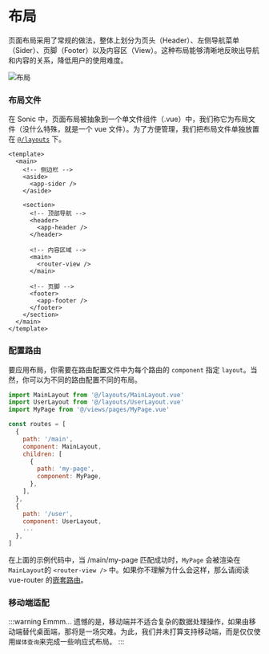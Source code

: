 # 布局

页面布局采用了常规的做法，整体上划分为页头（Header）、左侧导航菜单（Sider）、页脚（Footer）以及内容区（View）。这种布局能够清晰地反映出导航和内容的关系，降低用户的使用难度。

![布局](https://gitee.com/chinesee/images/raw/master/img/img_035.png)

### 布局文件

在 Sonic 中，页面布局被抽象到一个单文件组件（.vue）中，我们称它为布局文件（没什么特殊，就是一个 vue 文件）。为了方便管理，我们把布局文件单独放置在 [`@/layouts`]() 下。
```vue {4-6,10-12,15-17,20-22}
<template>
  <main>
    <!-- 侧边栏 -->
    <aside>
      <app-sider />
    </aside>

    <section>
      <!-- 顶部导航 -->
      <header>
        <app-header />
      </header>

      <!-- 内容区域 -->
      <main>
        <router-view />
      </main>

      <!-- 页脚 -->
      <footer>
        <app-footer />
      </footer>
    </section>
  </main>
</template>
```

### 配置路由
要应用布局，你需要在路由配置文件中为每个路由的 `component` 指定 `layout`。当然，你可以为不同的路由配置不同的布局。
```js
import MainLayout from '@/layouts/MainLayout.vue'
import UserLayout from '@/layouts/UserLayout.vue'
import MyPage from '@/views/pages/MyPage.vue'

const routes = [
  {
    path: '/main',
    component: MainLayout,
    children: [
      {
        path: 'my-page',
        component: MyPage,
      },
    ],
  },
  {
    path: '/user',
    component: UserLayout,
    ...
  },
]
```

在上面的示例代码中，当 /main/my-page 匹配成功时，`MyPage` 会被渲染在`MainLayout`的 `<router-view />` 中。如果你不理解为什么会这样，那么请阅读 vue-router 的[嵌套路由](https://router.vuejs.org/zh/guide/essentials/nested-routes.html)。

### 移动端适配
:::warning Emmm...
遗憾的是，移动端并不适合复杂的数据处理操作，如果由移动端替代桌面端，那将是一场灾难。为此，我们并未打算支持移动端，而是仅仅使用`媒体查询`来完成一些响应式布局。
:::